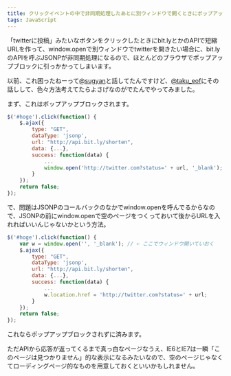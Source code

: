```yaml
---
title: クリックイベントの中で非同期処理したあとに別ウィンドウで開くときにポップアップブロックにひっかからない方法
tags: JavaScript
---
```


「twitterに投稿」みたいなボタンをクリックしたときにblt.lyとかのAPIで短縮URLを作って、window.openで別ウィンドウでtwitterを開きたい場合に、bit.lyのAPIを呼ぶJSONPが非同期処理になるので、ほとんどのブラウザでポップアップブロックに引っかかってしまいます。

以前、これ困ったねーって[@sugyan](http://twitter.com/sugyan)と話してたんですけど、[@taku_eof](http://twitter.com/taku_eof)にその話しして、色々方法考えてたらよさげなのがでたんでやってみました。

まず、これはポップアップブロックされます。

```javascript
$('#hoge').click(function() {
    $.ajax({
        type: "GET",
        dataType: 'jsonp',
        url: "http://api.bit.ly/shorten",
        data: {...},
        success: function(data) {
            ...
            window.open('http://twitter.com?status=' + url, '_blank');
        }
    });
    return false;
});
```

で、問題はJSONPのコールバックのなかでwindow.openを呼んでるからなので、JSONPの前にwindow.openで空のページをつくっておいて後からURLを入れればいいんじゃないかという方法。

```javascript
$('#hoge').click(function() {
    var w = window.open('', '_blank'); // ← ここでウィンドウ開いていおく
    $.ajax({
        type: "GET",
        dataType: 'jsonp',
        url: "http://api.bit.ly/shorten",
        data: {...},
        success: function(data) {
            ...
            w.location.href = 'http://twitter.com?status=' + url;
        }
    });
    return false;
});
```

これならポップアップブロックされずに済みます。

ただAPIから応答が返ってくるまで真っ白なページなうえ、IE6とIE7は一瞬「このページは見つかりません」的な表示になるみたいなので、空のページじゃなくてローディングページ的なものを用意しておくといいかもしれません。
